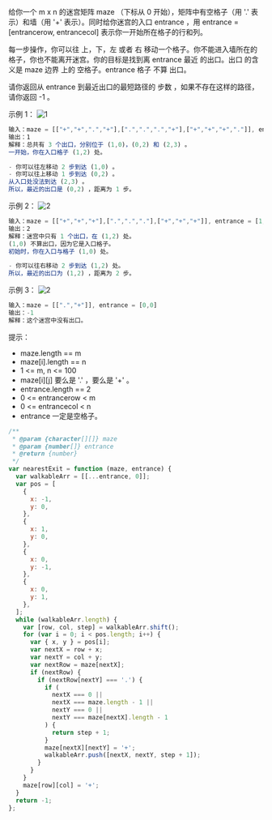给你一个 m x n 的迷宫矩阵 maze （下标从 0 开始），矩阵中有空格子（用 '.' 表示）和墙（用 '+' 表示）。同时给你迷宫的入口 entrance ，用 entrance = [entrancerow, entrancecol] 表示你一开始所在格子的行和列。

每一步操作，你可以往 上，下，左 或者 右 移动一个格子。你不能进入墙所在的格子，你也不能离开迷宫。你的目标是找到离 entrance 最近 的出口。出口 的含义是 maze 边界 上的 空格子。entrance 格子 不算 出口。

请你返回从 entrance 到最近出口的最短路径的 步数 ，如果不存在这样的路径，请你返回 -1 。

示例 1：
![1](https://assets.leetcode.com/uploads/2021/06/04/nearest1-grid.jpg)

```js
输入：maze = [["+","+",".","+"],[".",".",".","+"],["+","+","+","."]], entrance = [1,2]
输出：1
解释：总共有 3 个出口，分别位于 (1,0)，(0,2) 和 (2,3) 。
一开始，你在入口格子 (1,2) 处。

- 你可以往左移动 2 步到达 (1,0) 。
- 你可以往上移动 1 步到达 (0,2) 。
从入口处没法到达 (2,3) 。
所以，最近的出口是 (0,2) ，距离为 1 步。
```

示例 2：
![2](https://assets.leetcode.com/uploads/2021/06/04/nearesr2-grid.jpg)

```js
输入：maze = [["+","+","+"],[".",".","."],["+","+","+"]], entrance = [1,0]
输出：2
解释：迷宫中只有 1 个出口，在 (1,2) 处。
(1,0) 不算出口，因为它是入口格子。
初始时，你在入口与格子 (1,0) 处。

- 你可以往右移动 2 步到达 (1,2) 处。
所以，最近的出口为 (1,2) ，距离为 2 步。
```

示例 3：
![2](https://assets.leetcode.com/uploads/2021/06/04/nearest3-grid.jpg)

```js
输入：maze = [[".","+"]], entrance = [0,0]
输出：-1
解释：这个迷宫中没有出口。
```

提示：

- maze.length == m
- maze[i].length == n
- 1 <= m, n <= 100
- maze[i][j] 要么是 '.' ，要么是 '+' 。
- entrance.length == 2
- 0 <= entrancerow < m
- 0 <= entrancecol < n
- entrance 一定是空格子。

```javascript
/**
 * @param {character[][]} maze
 * @param {number[]} entrance
 * @return {number}
 */
var nearestExit = function (maze, entrance) {
  var walkableArr = [[...entrance, 0]];
  var pos = [
    {
      x: -1,
      y: 0,
    },
    {
      x: 1,
      y: 0,
    },
    {
      x: 0,
      y: -1,
    },
    {
      x: 0,
      y: 1,
    },
  ];
  while (walkableArr.length) {
    var [row, col, step] = walkableArr.shift();
    for (var i = 0; i < pos.length; i++) {
      var { x, y } = pos[i];
      var nextX = row + x;
      var nextY = col + y;
      var nextRow = maze[nextX];
      if (nextRow) {
        if (nextRow[nextY] === '.') {
          if (
            nextX === 0 ||
            nextX === maze.length - 1 ||
            nextY === 0 ||
            nextY === maze[nextX].length - 1
          ) {
            return step + 1;
          }
          maze[nextX][nextY] = '+';
          walkableArr.push([nextX, nextY, step + 1]);
        }
      }
    }
    maze[row][col] = '+';
  }
  return -1;
};
```
